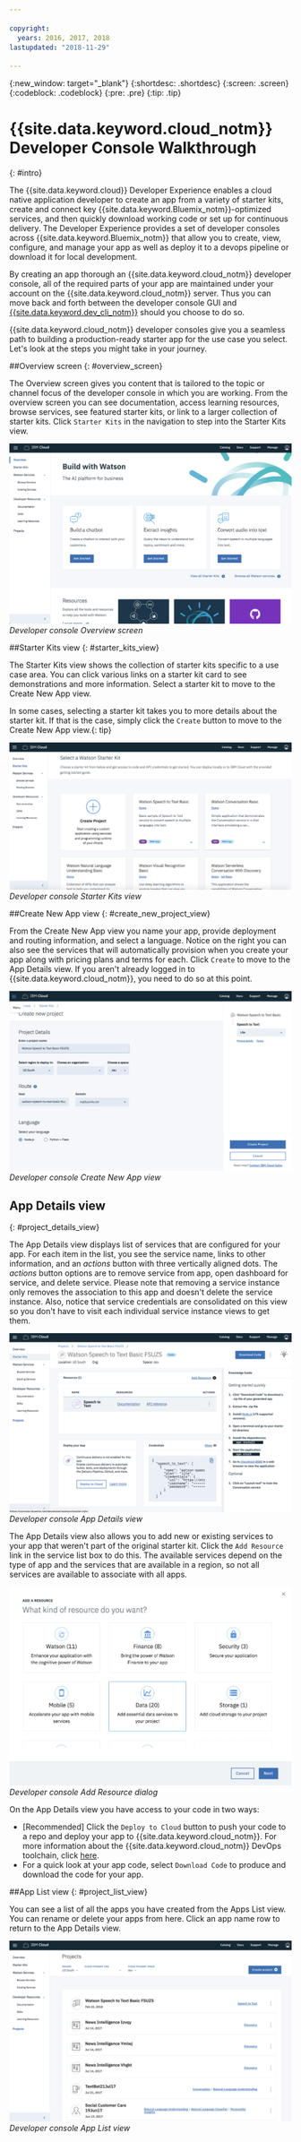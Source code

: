 ```yaml
---

copyright:
  years: 2016, 2017, 2018
lastupdated: "2018-11-29"

---
```

{:new_window: target="_blank"}
{:shortdesc: .shortdesc}
{:screen: .screen}
{:codeblock: .codeblock}
{:pre: .pre}
{:tip: .tip}

# {{site.data.keyword.cloud_notm}} Developer Console Walkthrough
{: #intro}

<!--I can't see how a customer needs to be walked through the experience without performing a specific task.-->


The {{site.data.keyword.cloud}} Developer Experience enables a cloud native application developer to create an app from a variety of starter kits, create and connect key {{site.data.keyword.Bluemix_notm}}-optimized services, and then quickly download working code or set up for continuous delivery. The Developer Experience provides a set of developer consoles across {{site.data.keyword.Bluemix_notm}} that allow you to create, view, configure, and manage your app as well as deploy it to a devops pipeline or download it for local development.

By creating an app thorough an {{site.data.keyword.cloud_notm}} developer console, all of the required parts of your app are maintained under your account on the {{site.data.keyword.cloud_notm}} server.  Thus you can move back and forth between the developer console GUI and [{{site.data.keyword.dev_cli_notm}}](/docs/cli/idt/index.html) should you choose to do so.

{{site.data.keyword.cloud_notm}} developer consoles give you a seamless path to building a production-ready starter app for the use case you select.  Let's look at the steps you might take in your journey.

<!-- Ready to jump in?  Visit the [{{site.data.keyword.cloud_notm}} Web App developer console](https://{DomainName}/developer/appservice) to get started.
{: tip} -->

##Overview screen
{: #overview_screen}

The Overview screen gives you content that is tailored to the topic or channel focus of the developer console in which you are working. From the overview screen you can see documentation, access learning resources, browse services, see featured starter kits, or link to a larger collection of starter kits. Click `Starter Kits` in the navigation to step into the Starter Kits view.

![Developer console Overview screen](images/overview_screen.png "Overview screen") <br> *Developer console Overview screen*

##Starter Kits view
{: #starter_kits_view}

The Starter Kits view shows the collection of starter kits specific to a use case area.  You can click various links on a starter kit card to see demonstrations and more information.  Select a starter kit to move to the Create New App view.

In some cases, selecting a starter kit takes you to more details about the starter kit.  If that is the case, simply click the `Create` button to move to the Create New App view.{: tip}

![Developer console Starter Kits view](images/starter_kits_view.png "Starter Kits view") <br> *Developer console Starter Kits view*

##Create New App view
{: #create_new_project_view}

From the Create New App view you name your app, provide deployment and routing information, and select a language.  Notice on the right you can also see the services that will automatically provision when you create your app along with pricing plans and terms for each.  Click `Create` to move to the App Details view.  If you aren't already logged in to {{site.data.keyword.cloud_notm}}, you need to do so at this point.

![Developer console Create New App view](images/create_new_project_view.png "Create New App view") <br> *Developer console Create New App view*

## App Details view
{: #project_details_view}

The App Details view displays list of services that are configured for your app. For each item in the list, you see the service name, links to other information, and an *actions* button with three vertically aligned dots. The *actions* button options are to remove service from app, open dashboard for service, and delete service. Please note that removing a service instance only removes the association to this app and doesn't delete the service instance.  Also, notice that service credentials are consolidated on this view so you don't have to visit each individual service instance views to get them.

![Developer console App Details view](images/project_details_view.png "App Details view") <br> *Developer console App Details view*

The App Details view also allows you to add new or existing services to your app that weren't part of the original starter kit. Click the `Add Resource` link in the service list box to do this.  The available services depend on the type of app and the services that are available in a region, so not all services are available to associate with all apps.

![Developer console Add Resource dialog](images/add_resource_dialog.png "Add Resource dialog") <br> *Developer console Add Resource dialog*

On the App Details view you have access to your code in two ways:

*  [Recommended] Click the `Deploy to Cloud` button to push your code to a repo and deploy your app to {{site.data.keyword.cloud_notm}}.  For more information about the {{site.data.keyword.cloud_notm}} DevOps toolchain, click [here](/docs/services/ContinuousDelivery/toolchains_about.html#toolchains_about).
*  For a quick look at your app code, select `Download Code` to produce and download the code for your app.

##App List view
{: #project_list_view}

You can see a list of all the apps you have created from the Apps List view.  You can rename or delete your apps from here. Click an app name row to return to the App Details view.

![Developer console App List view](images/project_list_view.png "App List view") <br> *Developer console App List view*
